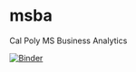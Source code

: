 # msba
Cal Poly MS Business Analytics

[![Binder](https://mybinder.org/badge_logo.svg)](https://mybinder.org/v2/gh/dayvvid/msba/HEAD)
